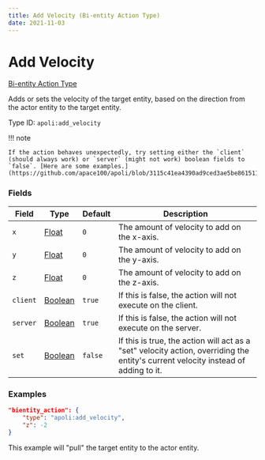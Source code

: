 ```yaml
---
title: Add Velocity (Bi-entity Action Type)
date: 2021-11-03
---
```


# Add Velocity

[Bi-entity Action Type](../bientity_action_types.md)

Adds or sets the velocity of the target entity, based on the direction from the actor entity to the target entity.

Type ID: `apoli:add_velocity`

!!! note

	If the action behaves unexpectedly, try setting either the `client` (should always work) or `server` (might not work) boolean fields to `false`. [Here are some examples.](https://github.com/apace100/apoli/blob/3115c41ea4390ad9ced3ae5be86151131accc36f/testdata/apoli/powers/add_velocity.json)

### Fields

| Field    | Type                                | Default | Description                                                                                                                        |
| -------- | ----------------------------------- | ------- | ---------------------------------------------------------------------------------------------------------------------------------- |
| `x`      | [Float](../data_types/float.md)     | `0`     | The amount of velocity to add on the x-axis.                                                                                       |
| `y`      | [Float](../data_types/float.md)     | `0`     | The amount of velocity to add on the y-axis.                                                                                       |
| `z`      | [Float](../data_types/float.md)     | `0`     | The amount of velocity to add on the z-axis.                                                                                       |
| `client` | [Boolean](../data_types/boolean.md) | `true`  | If this is false, the action will not execute on the client.                                                                       |
| `server` | [Boolean](../data_types/boolean.md) | `true`  | If this is false, the action will not execute on the server.                                                                       |
| `set`    | [Boolean](../data_types/boolean.md) | `false` | If this is true, the action will act as a "set" velocity action, overriding the entity's current velocity instead of adding to it. |

### Examples

```json
"bientity_action": {
	"type": "apoli:add_velocity",
	"z": -2
}
```

This example will "pull" the target entity to the actor entity.
